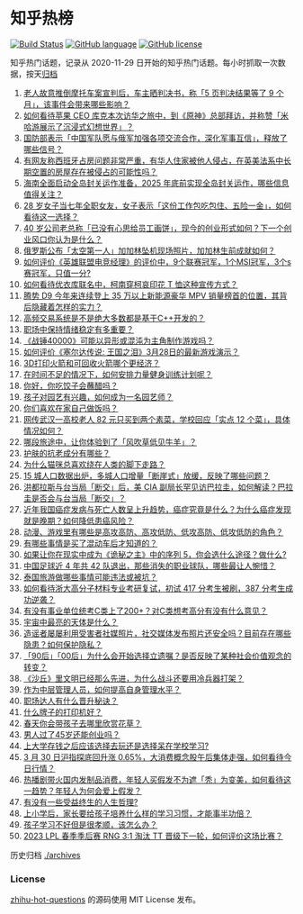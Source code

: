 # 知乎热榜
[![Build Status](https://github.com/ToWeLong/zhihu-hot-questions/workflows/CI/badge.svg)](https://github.com/ToWeLong/zhihu-hot-questions/actions)
[![GitHub language](https://img.shields.io/badge/language-golang-orange.svg)](https://golang.org/)
[![GitHub license](https://img.shields.io/github/license/ToWeLong/zhihu-hot-questions)](https://github.com/ToWeLong/zhihu-hot-questions/blob/main/LICENSE)

知乎热门话题，记录从 2020-11-29 日开始的知乎热门话题。每小时抓取一次数据，按天[归档](./archives)

<!-- BEGIN -->

1. [老人故意推倒摩托车案宣判后，车主晒判决书，称「5 页判决结果等了 9 个月」，该事件会带来哪些影响？](https://www.zhihu.com/question/592734121)
1. [如何看待苹果 CEO 库克本次访华之旅中，到《原神》总部拜访，并称赞「米哈游展示了沉浸式幻想世界」？](https://www.zhihu.com/question/592724902)
1. [国防部表示「中国军队愿与俄军加强各项交流合作，深化军事互信」，释放了哪些信号？](https://www.zhihu.com/question/592769799)
1. [有网友称西班牙占房问题非常严重，有华人住家被他人侵占，在英美法系中长期空置的房屋存在被侵占的可能性吗？](https://www.zhihu.com/question/592415773)
1. [海南全面启动全岛封关运作准备，2025 年底前实现全岛封关运作，哪些信息值得关注？](https://www.zhihu.com/question/592800166)
1. [28 岁女子当七年全职女友，女子表示「这份工作包吃包住、五险一金」，如何看待这一选择？](https://www.zhihu.com/question/592346256)
1. [40 岁公司老总称「已没有心思给员工画饼」，现今的创业形式如何？下一个创业风口你认为是什么？](https://www.zhihu.com/question/592535554)
1. [俄罗斯公布「太空第一人」加加林坠机现场照片，加加林生前成就如何？](https://www.zhihu.com/question/592522063)
1. [如何评价《英雄联盟电竞经理》的评价中，9个联赛冠军，1个MSI冠军，3个s赛冠军，只值一分?](https://www.zhihu.com/question/592618583)
1. [如何看待优衣库联名中，柯南穿柯哀印花 T 恤这种宣传方式？](https://www.zhihu.com/question/592321617)
1. [腾势 D9 今年来连续登上 35 万以上新能源豪华 MPV 销量榜首的位置，其背后隐藏着怎样的实力？](https://www.zhihu.com/question/592621041)
1. [高频交易系统是不是绝大多数都是基于C++开发的？](https://www.zhihu.com/question/50658420)
1. [职场中保持情绪稳定有多重要？](https://www.zhihu.com/question/587851496)
1. [《战锤40000》可能以异形或混沌为主角制作游戏吗？](https://www.zhihu.com/question/592660596)
1. [如何评价《塞尔达传说: 王国之泪》3月28日的最新游戏演示？](https://www.zhihu.com/question/592305255)
1. [3D打印火箭和可回收火箭哪个更经济？](https://www.zhihu.com/question/591784120)
1. [在时间不足的情况下，如何安排力量健身训练计划呢？](https://www.zhihu.com/question/591149488)
1. [你好，你吃饺子会蘸醋吗？](https://www.zhihu.com/question/591295955)
1. [孩子对园艺有兴趣，如何成为一名园艺师？](https://www.zhihu.com/question/589885972)
1. [你们喜欢在家自己做饭吗？](https://www.zhihu.com/question/592579165)
1. [网传武汉一高校老人 82 元只买到两个素菜，学校回应「实点 12 个菜」，具体情况如何？](https://www.zhihu.com/question/592527708)
1. [哪段旅途中，让你体验到了「风吹草低见牛羊」？](https://www.zhihu.com/question/590815713)
1. [护肤的抗老成分有哪些？](https://www.zhihu.com/question/584351716)
1. [为什么猫咪总喜欢绕在人类的脚下走路？](https://www.zhihu.com/question/590944820)
1. [15 城人口数据出炉，多城人口增量「断崖式」放缓，反映了哪些问题？](https://www.zhihu.com/question/592710335)
1. [洪都拉斯与台当局「断交」后，美 CIA 副局长罕见访巴拉圭，如何解读？巴拉圭是否会与台当局「断交」？](https://www.zhihu.com/question/592776766)
1. [近年我国癌症发病与死亡人数呈上升趋势，癌症究竟是什么？为什么癌症发现就是晚期？如何降低患癌风险？](https://www.zhihu.com/question/592796050)
1. [动漫、游戏里有哪些是高攻高防、高攻低防、低攻高防、低攻低防的角色？](https://www.zhihu.com/question/592285664)
1. [有哪些事情是买了混动车后才知道的？](https://www.zhihu.com/question/586863420)
1. [如果让你在现实中成为《诡秘之主》中的序列 5，你会选什么途径？做什么?](https://www.zhihu.com/question/561651378)
1. [中国足球近 4 年共 42 队退出，那些消失的职业球队，哪些最让人惋惜？](https://www.zhihu.com/question/592741372)
1. [泰国旅游做哪些事情可能违法或被坑？](https://www.zhihu.com/question/592676855)
1. [如何看待浙大高分子材料专业考研复试，初试 417 分考生被刷，387 分考生成功逆袭？](https://www.zhihu.com/question/592539703)
1. [有没有事业单位统考C类上了200+？对C类想考高分有没有什么意见？](https://www.zhihu.com/question/303825035)
1. [宇宙中最亮的天体是什么？](https://www.zhihu.com/question/592331648)
1. [造谣者屡屡利用受害者社媒照片，社交媒体发布照片还安全吗？目前存在哪些隐患？如何保护隐私？](https://www.zhihu.com/question/591501497)
1. [「90后」「00后」为什么会开始选择立遗嘱？是否反映了某种社会价值观念的转变？](https://www.zhihu.com/question/592395221)
1. [《沙丘》里文明已经那么先进，为什么战斗还要用冷兵器打架？](https://www.zhihu.com/question/493985838)
1. [作为中层管理人员，如何提高自身管理水平？](https://www.zhihu.com/question/507459345)
1. [职场达人有什么晋升秘诀？](https://www.zhihu.com/question/580161770)
1. [什么牌子的打印机好？](https://www.zhihu.com/question/400836455)
1. [春天你会带孩子去哪里欣赏花草？](https://www.zhihu.com/question/589885740)
1. [男人过了45岁还能创业吗？](https://www.zhihu.com/question/592308831)
1. [上大学存钱之后应该选择去玩还是选择呆在学校学习?](https://www.zhihu.com/question/583873160)
1. [3 月 30 日沪指探底回升涨 0.65%，大消费概念股午后集体走强，如何看待今日行情？](https://www.zhihu.com/question/592721328)
1. [热播剧带火国内发制品消费，年轻人买假发不为遮「秃」为变美，如何看待这一趋势？年轻人为何会爱上假发？](https://www.zhihu.com/question/592135293)
1. [有没有一些受益终生的人生哲理?](https://www.zhihu.com/question/581763082)
1. [上小学后，家长要给孩子培养什么样的学习习惯，才能事半功倍？](https://www.zhihu.com/question/585358065)
1. [孩子学习不好但是很孝顺，该怎么办？](https://www.zhihu.com/question/591242375)
1. [2023 LPL 春季季后赛 RNG 3:1 淘汰 TT 晋级下一轮，如何评价这场比赛？](https://www.zhihu.com/question/592778707)

<!-- END -->

历史归档 [./archives](./archives)


### License
[zhihu-hot-questions](https://github.com/towelong/zhihu-hot-questions) 的源码使用 MIT License 发布。